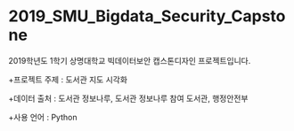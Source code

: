 # 2019_SMU_Bigdata_Security_Capstone

2019학년도 1학기 상명대학교 빅데이터보안 캡스톤디자인 프로젝트입니다.

  +프로젝트 주제 : 도서관 지도 시각화

  +데이터 출처 : 도서관 정보나루, 도서관 정보나루 참여 도서관, 행정안전부

  +사용 언어 : Python
